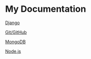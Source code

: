 # My Documentation

[Django](https://github.com/dandroos/my-docs/blob/master/django.md)

[Git/GitHub](https://github.com/dandroos/my-docs/blob/master/git.md)

[MongoDB](https://github.com/dandroos/my-docs/blob/master/mongo.md)

[Node.js](https://github.com/dandroos/my-docs/blob/master/node_js.md)
